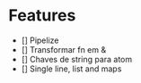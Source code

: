 # Features

- [] Pipelize
- [] Transformar fn em &
- [] Chaves de string para atom
- [] Single line, list and maps
